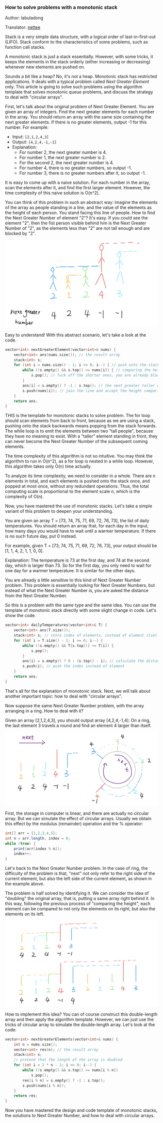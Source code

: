 ### How to solve problems with a monotonic stack

Author: labuladong

Translator: [nettee](https://github.com/nettee)

Stack is a very simple data structure, with a logical order of last-in-first-out (LIFO). Stack conform to the characteristics of some problems, such as function call stacks.

A monotonic stack is just a stack essentially. However, with some tricks, it keeps the elements in the stack orderly (either increasing or decreasing) whenever new elements are pushed on.

Sounds a bit like a heap? No, it's not a heap. Monotonic stack has restricted applications. It deals with a typical problem called *Next Greater Element* only. This article is going to solve such problems using the algorithm template that solves monotonic queue problems, and discuss the strategy to deal with "circular arrays".

First, let's talk about the original problem of Next Greater Element. You are given an array of integers. Find the next greater elements for each number in the array. You should return an array with the same size containing the next greater elements. If there is no greater elements, output -1 for this number. For example:

+ Input: `[2,1,2,4,3]`
+ Output: `[4,2,4,-1,-1]`
+ Explanation:
  + For number 2, the next greater number is 4.
  + For number 1, the next greater number is 2.
  + For the second 2, the next greater number is 4.
  + For number 4, there is no greater numbers, so output -1.
  + For number 3, there is no greater numbers after it, so output -1.

It is easy to come up with a naive solution. For each number in the array, scan the elements after it, and find the first larger element. However, the time complexity of this naive solution is  O(n^2).

You can think of this problem in such an abstract way: imagine the elements of the array as people standing in a line, and the value of the elements as the height of each person. You stand facing this line of people. How to find the Next Greater Number of element "2"? It's easy. If you could see the element "2", then the fist person visible behind him is the Next Greater Number of "2", as the elements less than "2" are not tall enough and are blocked by "2".

![ink-image](../pictures/monotonic_stack/1.png)

Easy to understand! With this abstract scenario, let's take a look at the code.

```cpp
vector<int> nextGreaterElement(vector<int>& nums) {
    vector<int> ans(nums.size()); // the result array
    stack<int> s;
    for (int i = nums.size() - 1; i >= 0; i--) { // push onto the stack backward
        while (!s.empty() && s.top() <= nums[i]) { // comparing the height
            s.pop(); // fuck off the shorter ones, you are already blocked...
        }
        ans[i] = s.empty() ? -1 : s.top(); // the next greater taller element
        s.push(nums[i]); // join the line and accept the height comparison!
    }
    return ans;
}
```

THIS is the template for monotonic stacks to solve problem. The for loop should scan elements from back to front, because as we are using a stack, pushing onto the stack backwards means popping from the stack forwards. The while loop is to emit the elements between two "tall people", because they have no meaning to exist. With a "taller" element standing in front, they can never become the Next Greater Number of the subsequent coming elements.

The time complexity of this algorithm is not so intuitive. You may think the algorithm to run in O(n^2), as a for loop is nested in a while loop. However, this algorithm takes only O(n) time actually.

To analyze its time complexity, we need to consider in a whole. There are n elements in total, and each elements is pushed onto the stack once, and popped at most once, without any redundant operations. Thus, the total computing scale is proportional to the element scale n, which is the complexity of O(n).

Now, you have mastered the use of monotonic stacks. Let's take a simple variant of this problem to deepen your understanding.

You are given an array T = [73, 74, 75, 71, 69, 72, 76, 73], the list of daily temperatures. You should return an array that, for each day in the input, how many days you would have to wait until a warmer temperature. If there is no such future day, put 0 instead.

For example, given T = [73, 74, 75, 71, 69, 72, 76, 73], your output should be [1, 1, 4, 2, 1, 1, 0, 0].

Explanation: The temperature is 73 at the first day, and 74 at the second day, which is larger than 73. So for the first day, you only need to wait for one day for a warmer temperature. It is similar for the other days.

You are already a little sensitive to this kind of Next Greater Number problem. This problem is essentially looking for Next Greater Numbers, but instead of what the Next Greater Number is, you are asked the distance from the Next Greater Number.

So this is a problem with the same type and the same idea. You can use the template of monotonic stack directly with some slight change in code. Let's show the code.

```cpp
vector<int> dailyTemperatures(vector<int>& T) {
    vector<int> ans(T.size());
    stack<int> s; // store index of elements, instead of element itself
    for (int i = T.size() - 1; i >= 0; i--) {
        while (!s.empty() && T[s.top()] <= T[i]) {
            s.pop();
        }
        ans[i] = s.empty() ? 0 : (s.top() - i); // calculate the distance of indexes
        s.push(i); // push the index instead of element
    }
    return ans;
}
```

That's all for the explanation of monotonic stack. Next, we will talk about another important topic: how to deal with "circular arrays".

Now suppose the same Next Greater Number problem, with the array arranging in a ring. How to deal with it?

Given an array [2,1,2,4,3], you should output array [4,2,4,-1,4]. On a ring, the last element 3 travels a round and find an element 4 larger than itself.

![ink-image](../pictures/monotonic_stack/2.png)

First, the storage in computer is linear, and there are actually no circular array. But we can simulate the effect of circular arrays. Usually we obtain this effect by the modulus (remainder) operation and the % operator:

```java
int[] arr = {1,2,3,4,5};
int n = arr.length, index = 0;
while (true) {
    print(arr[index % n]);
    index++;
}
```

Let's back to the Next Greater Number problem. In the case of ring, the difficulty of the problem is that, "next" not only refer to the right side of the current element, but also the left side of the current element, as shown in the example above.

The problem is half solved by identifying it. We can consider the idea of "doubling" the original array, that is, putting a same array right behind it. In this way, following the previous process of "comparing the height", each element can be compared to not only the elements on its right, but also the elements on its left.

![ink-image (2)](../pictures/monotonic_stack/3.png)

How to implement this idea? You can of course construct this double-length array and then apply the algorithm template. However, we can just use the tricks of circular array to simulate the double-length array. Let's look at the code:

```cpp
vector<int> nextGreaterElements(vector<int>& nums) {
    int n = nums.size();
    vector<int> res(n); // the result array
    stack<int> s;
    // pretend that the length of the array is doubled
    for (int i = 2 * n - 1; i >= 0; i--) {
        while (!s.empty() && s.top() <= nums[i % n])
            s.pop();
        res[i % n] = s.empty() ? -1 : s.top();
        s.push(nums[i % n]);
    }
    return res;
}
```

Now you have mastered the design and code template of monotonic stacks, the solutions to Next Greater Number, and how to deal with circular arrays.